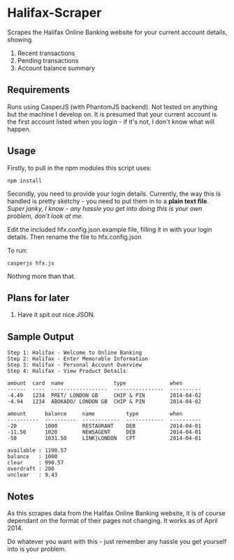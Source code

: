 Halifax-Scraper
===============

Scrapes the Halifax Online Banking website for your current account details, showing

1. Recent transactions
2. Pending transactions
3. Account balance summary



Requirements
------------
Runs using CasperJS (with PhantomJS backend). Not tested on anything but the machine I develop on. It is presumed that your current account is the first account listed when you login - if it's not, I don't know what will happen.



Usage
-----

Firstly, to pull in the npm modules this script uses:

    npm install

Secondly, you need to provide your login details. Currently, the way this is handled is pretty sketchy - you need to put them in to a **plain text file**. *Super janky, I know - any hassle you get into doing this is your own problem, don't look at me.*

Edit the included hfx.config.json.example file, filling it in with your login details. Then rename the file to hfx.config.json

To run:

    casperjs hfx.js
    
Nothing more than that.



Plans for later
---------------
1. Have it spit out nice JSON.



Sample Output
-------------

    Step 1: Halifax - Welcome to Online Banking
    Step 2: Halifax - Enter Memorable Information
    Step 3: Halifax - Personal Account Overview
    Step 4: Halifax - View Product Details
    
    amount  card  name                type              when      
    ------  ----  ------------------  ----------------  ----------
    -4.49   1234  PRET/ LONDON GB     CHIP & PIN        2014-04-02
    -4.94   1234  ABOKADO/ LONDON GB  CHIP & PIN        2014-04-02
    
    amount      balance     name          type          when
    ----------  ----------  ------------  ------------  ----------
    -20         1000        RESTAURANT    DEB           2014-04-01
    -11.50      1020        NEWSAGENT     DEB           2014-04-01
    -50         1031.50     LINK|LONDON   CPT           2014-04-01
    
    available : 1190.57
    balance   : 1000
    clear     : 990.57
    overdraft : 200   
    unclear   : 9.43  



Notes
-----
As this scrapes data from the Halifax Online Banking website, it is of course dependant on the format of their pages not changing. It works as of April 2014.


Do whatever you want with this - just remember any hassle you get yourself into is your problem.
